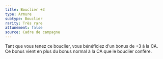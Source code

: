```yaml
---
title: Bouclier +3
type: Armure
subtype: Bouclier
rarity: Très rare
attunement: false
source: Cadre de campagne
---
```

Tant que vous tenez ce bouclier, vous bénéficiez d'un bonus de +3 à la CA. Ce bonus vient en plus du bonus normal à la CA que le bouclier confère.
